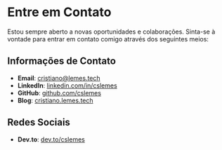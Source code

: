 # Entre em Contato

Estou sempre aberto a novas oportunidades e colaborações. Sinta-se à vontade para entrar em contato comigo através dos seguintes meios:

## Informações de Contato

- **Email**: [cristiano@lemes.tech](mailto:cristiano@lemes.tech)
- **LinkedIn**: [linkedin.com/in/cslemes](https://www.linkedin.com/in/cslemes)
- **GitHub**: [github.com/cslemes](https://github.com/cslemes)
- **Blog**: [cristiano.lemes.tech](https://cristiano.lemes.tech)

## Redes Sociais

- **Dev.to**: [dev.to/cslemes](https://dev.to/cslemes)
